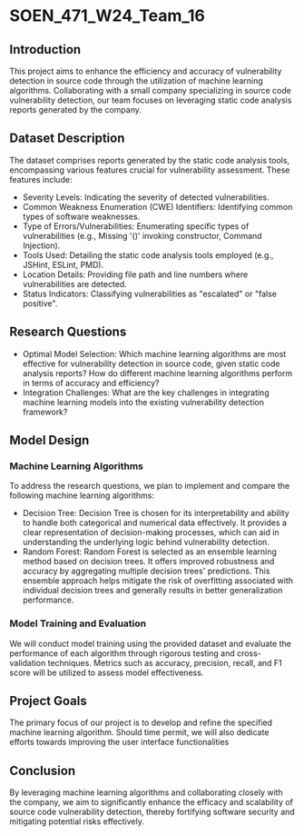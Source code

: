 # SOEN_471_W24_Team_16

## Introduction
This project aims to enhance the efficiency and accuracy of vulnerability detection in source code through the utilization of machine learning algorithms. Collaborating with a small company specializing in source code vulnerability detection, our team focuses on leveraging static code analysis reports generated by the company.

## Dataset Description
The dataset comprises reports generated by the static code analysis tools, encompassing various features crucial for vulnerability assessment. These features include:
- Severity Levels: Indicating the severity of detected vulnerabilities.
- Common Weakness Enumeration (CWE) Identifiers: Identifying common types of software weaknesses.
- Type of Errors/Vulnerabilities: Enumerating specific types of vulnerabilities (e.g., Missing '()' invoking constructor, Command Injection).
- Tools Used: Detailing the static code analysis tools employed (e.g., JSHint, ESLint, PMD).
- Location Details: Providing file path and line numbers where vulnerabilities are detected.
- Status Indicators: Classifying vulnerabilities as "escalated" or "false positive".

## Research Questions
- Optimal Model Selection: Which machine learning algorithms are most effective for vulnerability detection in source code, given static code analysis reports? How do different machine learning algorithms perform in terms of accuracy and efficiency?
- Integration Challenges: What are the key challenges in integrating machine learning models into the existing vulnerability detection framework?

## Model Design

### Machine Learning Algorithms
To address the research questions, we plan to implement and compare the following machine learning algorithms:
- Decision Tree: Decision Tree is chosen for its interpretability and ability to handle both categorical and numerical data effectively. It provides a clear representation of decision-making processes, which can aid in understanding the underlying logic behind vulnerability detection. 
- Random Forest: Random Forest is selected as an ensemble learning method based on decision trees. It offers improved robustness and accuracy by aggregating multiple decision trees' predictions. This ensemble approach helps mitigate the risk of overfitting associated with individual decision trees and generally results in better generalization performance.
  
### Model Training and Evaluation
We will conduct model training using the provided dataset and evaluate the performance of each algorithm through rigorous testing and cross-validation techniques. Metrics such as accuracy, precision, recall, and F1 score will be utilized to assess model effectiveness.

## Project Goals
The primary focus of our project is to develop and refine the specified machine learning algorithm. Should time permit, we will also dedicate efforts towards improving the user interface functionalities

## Conclusion
By leveraging machine learning algorithms and collaborating closely with the company, we aim to significantly enhance the efficacy and scalability of source code vulnerability detection, thereby fortifying software security and mitigating potential risks effectively.
